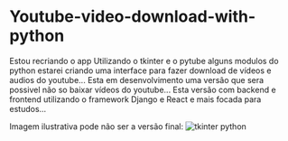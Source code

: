 # Youtube-video-download-with-python

Estou recriando o app
Utilizando o tkinter e o pytube alguns modulos do python estarei criando uma interface para fazer download de vídeos e audios do youtube...
Esta em desenvolvimento uma versão que sera possivel não so baixar vídeos do youtube... Esta versão com backend e frontend utilizando o framework Django e React e mais focada para estudos...

Imagem ilustrativa pode não ser a versão final:
![tkinter python](https://github.com/danielBRTanimacao/Youtube-video-download-with-python/assets/93400508/7108247c-a385-4d47-9cda-a3533d1cae95)
